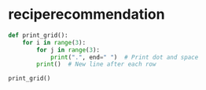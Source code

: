 # reciperecommendation

```python
def print_grid():
    for i in range(3):
        for j in range(3):
            print(".", end=" ")  # Print dot and space
        print()  # New line after each row

print_grid()
